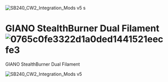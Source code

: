 ![SB240_CW2_Integration_Mods v5 s](https://github.com/FBServiceTech3D/StealthBurner_Dual_Filament/assets/100725052/081aae14-c2aa-4962-996b-4d964c13f736)
# GIANO StealthBurner Dual Filament ![0765c0fe3322d1a0ded1441521eecfe3](https://github.com/FBServiceTech3D/Giano_StealthBurner_Dual_Filament/assets/100725052/66d60cd0-fd6b-4f83-a23e-716b7c59304a)
GIANO StealthBurner Dual Filament

![SB240_CW2_Integration_Mods v5](https://github.com/FBServiceTech3D/StealthBurner_Dual_Filament/assets/100725052/18d93494-c014-4fdf-bae4-17164d7ce138)
